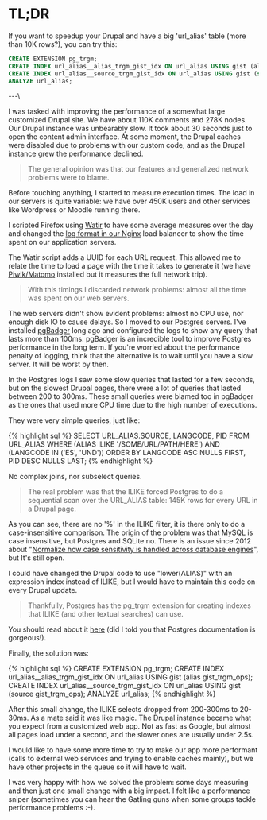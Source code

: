 # TL;DR

If you want to speedup your Drupal and have a big 'url_alias' table (more than 10K rows?), you can try this:

``` SQL
CREATE EXTENSION pg_trgm;
CREATE INDEX url_alias__alias_trgm_gist_idx ON url_alias USING gist (alias gist_trgm_ops);
CREATE INDEX url_alias__source_trgm_gist_idx ON url_alias USING gist (source gist_trgm_ops);
ANALYZE url_alias;
```

---\



I was tasked with improving the performance of a somewhat large customized Drupal site. We have about 110K comments and 278K nodes. Our Drupal instance was unbearably slow. It took about 30 seconds just to open the content admin interface. At some moment, the Drupal caches were disabled due to problems with our custom code, and as the Drupal instance grew the performance declined.

> The general opinion was that our features and generalized network problems were to blame.

Before touching anything, I started to measure execution times. The load in our servers is quite variable: we have over 450K users and other services like Wordpress or Moodle running there.

I scripted Firefox using [Watir](http://watir.com) to have some average measures over the day and changed the [log format in our Nginx](http://nginx.org/en/docs/http/ngx_http_log_module.html) load balancer to show the time spent on our application servers.

The Watir script adds a UUID for each URL request. This allowed me to relate the time to load a page with the time it takes to generate it (we have [Piwik/Matomo](https://matomo.org) installed but it measures the full network trip).

> With this timings I discarded network problems: almost all the time was spent on our web servers.

The web servers didn't show evident problems: almost no CPU use, nor enough disk IO to cause delays. So I moved to our Postgres servers. I've installed [pgBadger](http://dalibo.github.io/pgbadger) long ago and configured the logs to show any query that lasts more than 100ms. pgBadger is an incredible tool to improve Postgres performance in the long term. If you're worried about the performance penalty of logging, think that the alternative is to wait until you have a slow server. It will be worst by then.

In the Postgres logs I saw some slow queries that lasted for a few seconds, but on the slowest Drupal pages, there were a lot of queries that lasted between 200 to 300ms. These small queries were blamed too in pgBadger as the ones that used more CPU time due to the high number of executions.

They were very simple queries, just like:

{% highlight sql %}
SELECT URL_ALIAS.SOURCE, LANGCODE, PID FROM URL_ALIAS
WHERE (ALIAS ILIKE '/SOME/URL/PATH/HERE')
      AND (LANGCODE IN ('ES', 'UND'))
ORDER BY LANGCODE ASC NULLS FIRST, PID DESC NULLS LAST;
{% endhighlight %}

No complex joins, nor subselect queries.

> The real problem was that the ILIKE forced Postgres to do a sequential scan over the URL_ALIAS table: 145K rows for every URL in a Drupal page.

As you can see, there are no '%' in the ILIKE filter, it is there only to do a case-insensitive comparison. The origin of the problem was that MySQL is case insensitive, but Postgres and SQLite no. There is an issue since 2012 about "[Normalize how case sensitivity is handled across database engines](https://www.drupal.org/project/drupal/issues/1518506)", but It's still open.

I could have changed the Drupal code to use "lower(ALIAS)" with an expression index instead of ILIKE, but I would have to maintain this code on every Drupal update.

> Thankfully, Postgres has the pg_trgm extension for creating indexes that ILIKE (and other textual searches) can use.

You should read about it [here](https://www.postgresql.org/docs/current/static/pgtrgm.html) (did I told you that Postgres documentation is gorgeous!).

Finally, the solution was:

{% highlight sql %}
CREATE EXTENSION pg_trgm;
CREATE INDEX url_alias__alias_trgm_gist_idx ON url_alias USING gist (alias gist_trgm_ops);
CREATE INDEX url_alias__source_trgm_gist_idx ON url_alias USING gist (source gist_trgm_ops);
ANALYZE url_alias;
{% endhighlight %}

After this small change, the ILIKE selects dropped from 200-300ms to 20-30ms. As a mate said it was like magic. The Drupal instance became what you expect from a customized web app. Not as fast as Google, but almost all pages load under a second, and the slower ones are usually under 2.5s.

I would like to have some more time to try to make our app more performant (calls to external web services and trying to enable caches mainly), but we have other projects in the queue so it will have to wait.

I was very happy with how we solved the problem: some days measuring and then just one small change with a big impact. I felt like a performance sniper (sometimes you can hear the Gatling guns when some groups tackle performance problems :-).

